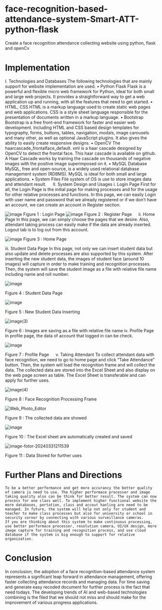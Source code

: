 # face-recognition-based-attendance-system-Smart-ATT-python-flask
Create a face recognition attendance collecting website using python, flask and openCv

# Implementation
I.	Technologies and Databases
The following technologies that are mainly support for website implementation are used.
•	Python Flask
Flask is a powerful and flexible micro web framework for Python, ideal for both small and large web projects. It provides a straightforward way to get a web application up and running, with all the features that need to get started.
•	HTML, CSS
HTML is a markup language used to create static web pages and web applications. CSS is a style sheet language responsible for the presentation of documents written in a markup language.
•	Bootstrap
Bootstrap is a free front-end framework for faster and easier web development. Including HTML and CSS based design templates for typography, forms, buttons, tables, navigation, modals, image carousels and many other, as well as optional JavaScript plugins. It also gives the ability to easily create responsive designs.
•	OpenCV
The haarcascade_frontalface_default. xml is a haar cascade designed by OpenCV to detect the frontal face. This haar cascade is available on github. A Haar Cascade works by training the cascade on thousands of negative images with the positive image superimposed on it.
•	MySQL Database
MySQL, free and open-source, is a widely used relational database management system (RDBMS). MySQL is ideal for both small and large applications.
•	System Files
File system of OS is use to store images data and attendant result.
 
II.	System Design and Usages
i.	Login Page
First for all, the Login Page is the initial page for making processes and for the usage for other relative processes and functions. In this page, we can easily Login with user name and password that we already registered or if we don’t have an account, we can create an account in Register section.

 ![image](https://github.com/ZawThuYa143/face-recognition-based-attendance-system-Smart-ATT-python-flask/assets/152624230/4b50c8de-0f24-4745-b8c0-a55609c04fd0)
Figure 1 : Login Page
 ![image](https://github.com/ZawThuYa143/face-recognition-based-attendance-system-Smart-ATT-python-flask/assets/152624230/ec1c9a6c-c528-4c4e-96ef-00283861f6be)
Figure 2 : Register Page
 
ii.	Home Page
	In this page, we can simply choose the pages that we desire. Also, attendant taking process can easily make if the data are already inserted. Logout tab is to log out from this account.

 ![image](https://github.com/ZawThuYa143/face-recognition-based-attendance-system-Smart-ATT-python-flask/assets/152624230/f10cd751-9f12-4b64-a534-869170cba824)
Figure 3 : Home Page

iii.	Student Data Page
	In this page, not only we can insert student data but also update and delete processes are also supported by this system. After inserting the new student data, the images of student face (around 10 images) will capture in order to make training and recognition processes. Then, the system will save the student image as a file with relative file name including name and roll number.

 ![image](https://github.com/ZawThuYa143/face-recognition-based-attendance-system-Smart-ATT-python-flask/assets/152624230/27da3092-d6af-4c1c-ad35-afd7f230d261)

Figure 4 : Student Data Page

 ![image](https://github.com/ZawThuYa143/face-recognition-based-attendance-system-Smart-ATT-python-flask/assets/152624230/76334f68-8c98-458a-8c58-54cbd470103d)

Figure 5 : New Student Data Inserting

![image(3)](https://github.com/ZawThuYa143/face-recognition-based-attendance-system-Smart-ATT-python-flask/assets/152624230/82fafd78-c57e-4b28-826c-a3429fc8e636)

Figure 6 : Images are saving as a file with relative file name
iv.	Profile Page
	In profile page, the data of account that logged in can be check.

![image](https://github.com/ZawThuYa143/face-recognition-based-attendance-system-Smart-ATT-python-flask/assets/152624230/cfa88066-1e3f-4e9d-b034-2e4c00e97e69)

Figure 7 : Profile Page
 
v.	Taking Attendant
	To collect attendant data with face recognition, we need to go to home page and click “Take Attendance” button. Then, the system will load the recognition frame and will collect the data. The collected data are stored into the Excel Sheet and also display on the web page screen as table. The Excel Sheet is transferable and can apply for further uses.

![image(4)](https://github.com/ZawThuYa143/face-recognition-based-attendance-system-Smart-ATT-python-flask/assets/152624230/aa59e1c3-2748-4f7d-bec8-4591b94d3b14)

Figure 8 : Face Recognition Processing Frame

![Web_Photo_Editor](https://github.com/ZawThuYa143/face-recognition-based-attendance-system-Smart-ATT-python-flask/assets/152624230/ee3d62f3-8060-484c-9cf9-2e46c2789e56)

Figure 9 : The collected data are showed

![image](https://github.com/ZawThuYa143/face-recognition-based-attendance-system-Smart-ATT-python-flask/assets/152624230/3c9331be-1a76-48c9-ab12-2a51b81d4bfe)
 
Figure 10 : The Excel sheet are automatically created and saved

 ![image-fotor-20240331211539](https://github.com/ZawThuYa143/face-recognition-based-attendance-system-Smart-ATT-python-flask/assets/152624230/edebc1a5-1a7f-415d-88a0-8330844f190b)

Figure 11 : Data Stored for further uses

# Further Plans and Directions
	To be a better performance and get more accurancy the better quality of camera is need to use. The higher performace processer and image taking quality also can be think for better result. The system can now process for one class well. To implement higher functional website the more databases, pertation, class and accout hanling are need to be managed. In future, the system will help not only for student and teacher to make class processes but also for university or school in security cornor by connecting with various surveillance cameras.
	If you are thinking about this system to make continuous processing, use better performace processor, resolution camera, UI/UX design, more image capture for training and recognition process, and use cloud database if the system is big enough to support for relative organization.

# Conclusion
In conclusion, the adoption of a face recognition-based attendance system represents a significant leap forward in attendance management, offering faster collecting attendance records and managing data. For time saving and generate easy recoded document for further process is the fact that need todays. The developing trends of AI and web-based technologies combining is the filed that we should not miss and should make for the improvement of various progress applications.

